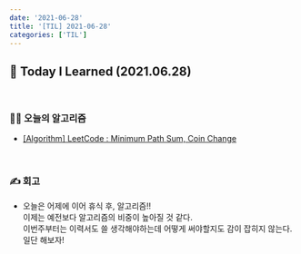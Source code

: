 ```yaml
---
date: '2021-06-28'
title: '[TIL] 2021-06-28'
categories: ['TIL']
---
```


## 🚀 Today I Learned (2021.06.28)

<br/>

### **👨‍💻 오늘의 알고리즘**

- [[Algorithm] LeetCode : Minimum Path Sum, Coin Change](https://17-sss.github.io/2021-06-28-Minimum_Path_Sum,_Coin_Change)

<br/>

### **✍️ 회고**

-   오늘은 어제에 이어 휴식 후, 알고리즘!!  
    이제는 예전보다 알고리즘의 비중이 높아질 것 같다.  
    이번주부터는 이력서도 쓸 생각해야하는데 어떻게 써야할지도 감이 잡히지 않는다.  
    일단 해보자!
